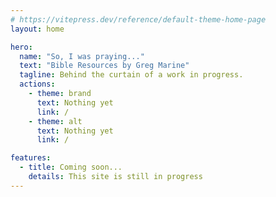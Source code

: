 ```yaml
---
# https://vitepress.dev/reference/default-theme-home-page
layout: home

hero:
  name: "So, I was praying..."
  text: "Bible Resources by Greg Marine"
  tagline: Behind the curtain of a work in progress.
  actions:
    - theme: brand
      text: Nothing yet
      link: /
    - theme: alt
      text: Nothing yet
      link: /

features:
  - title: Coming soon...
    details: This site is still in progress
---
```


